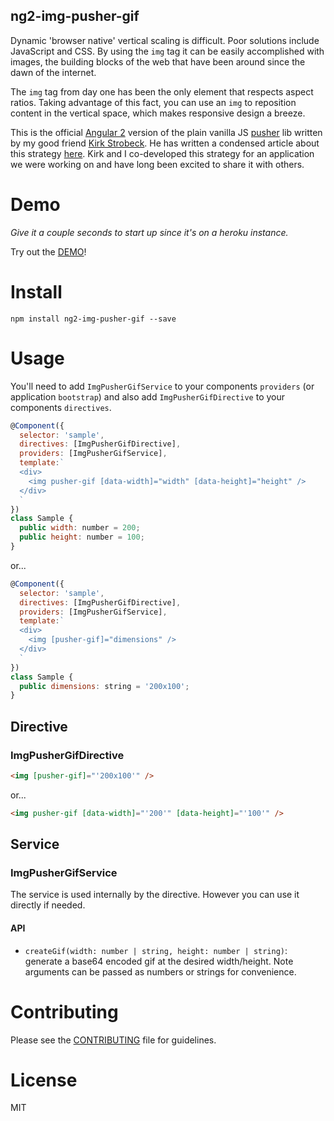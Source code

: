 ## ng2-img-pusher-gif

Dynamic 'browser native' vertical scaling is difficult. Poor solutions include JavaScript and CSS. By using the `img` tag it can be easily accomplished with images, the building blocks of the web that have been around since the dawn of the internet.

The `img` tag from day one has been the only element that respects aspect ratios. Taking advantage of this fact, you can use an `img` to reposition content in the vertical space, which makes responsive design a breeze.

This is the official [Angular 2](https://angular.io/) version of the plain vanilla JS [pusher](https://github.com/kirkstrobeck/pusher) lib written by my good friend [Kirk Strobeck](https://github.com/kirkstrobeck). He has written a condensed article about this strategy [here](https://medium.com/@kirkstrobeck/pusher-9c44d7418520#.n9nxw4aok). Kirk and I co-developed this strategy for an application we were working on and have long been excited to share it with others. 

# Demo

*Give it a couple seconds to start up since it's on a heroku instance.*

Try out the [DEMO](https://ng2-img-pusher-gif-demo.herokuapp.com/)!

# Install

```shell
npm install ng2-img-pusher-gif --save
```

# Usage

You'll need to add `ImgPusherGifService` to your components `providers` (or application `bootstrap`) and also add `ImgPusherGifDirective` to your components `directives`.

```js
@Component({
  selector: 'sample',
  directives: [ImgPusherGifDirective],
  providers: [ImgPusherGifService],
  template:`
  <div>
    <img pusher-gif [data-width]="width" [data-height]="height" />
  </div>
  `
})
class Sample {
  public width: number = 200;
  public height: number = 100;
}
```

or...

```js
@Component({
  selector: 'sample',
  directives: [ImgPusherGifDirective],
  providers: [ImgPusherGifService],
  template:`
  <div>
    <img [pusher-gif]="dimensions" />
  </div>
  `
})
class Sample {
  public dimensions: string = '200x100';
}
```

## Directive

### ImgPusherGifDirective

```html
<img [pusher-gif]="'200x100'" />
```

or...

```html
<img pusher-gif [data-width]="'200'" [data-height]="'100'" />
```

## Service

### ImgPusherGifService

The service is used internally by the directive. However you can use it directly if needed.

#### API

* `createGif(width: number | string, height: number | string)`: generate a base64 encoded gif at the desired width/height. Note arguments can be passed as numbers or strings for convenience. 

# Contributing

Please see the [CONTRIBUTING](https://github.com/NathanWalker/ng2-img-pusher-gif/blob/master/CONTRIBUTING.md) file for guidelines.

# License

MIT
